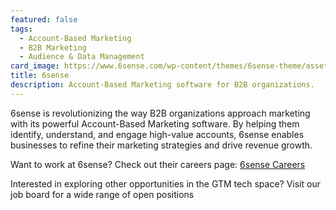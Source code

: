 ```yaml
---
featured: false
tags:
  - Account-Based Marketing
  - B2B Marketing
  - Audience & Data Management
card_image: https://www.6sense.com/wp-content/themes/6sense-theme/assets/images/6sense-logo.png
title: 6sense
description: Account-Based Marketing software for B2B organizations.
---
```


6sense is revolutionizing the way B2B organizations approach marketing with its powerful Account-Based Marketing software. By helping them identify, understand, and engage high-value accounts, 6sense enables businesses to refine their marketing strategies and drive revenue growth.

Want to work at 6sense? Check out their careers page: [6sense Careers](https://www.6sense.com/careers)

Interested in exploring other opportunities in the GTM tech space? Visit our job board for a wide range of open positions